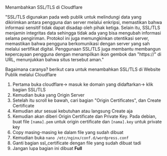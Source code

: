Menambahkan SSL/TLS di Cloudflare 
 
"SSL/TLS digunakan pada web publik untuk melindungi data yang dikirimkan antara pengguna dan server melalui enkripsi, memastikan bahwa informasi sensitif tidak dapat disadap oleh pihak ketiga. Selain itu, SSL/TLS menjamin integritas data sehingga tidak ada yang bisa mengubah informasi selama pengiriman. Protokol ini juga memungkinkan otentikasi server, memastikan bahwa pengguna berkomunikasi dengan server yang sah melalui sertifikat digital. Penggunaan SSL/TLS juga membantu membangun kepercayaan pengguna dengan menampilkan ikon gembok dan "https://" di URL, menunjukkan bahwa situs tersebut aman." 
 
Bagaimana caranya? berikut cara untuk menambahkan SSL/TLS di Website Publik melalui Cloudflare 
 
1. Pertama buka cloudflare-> masuk ke domain yang didaftarkan-> klik bagian SSL/TLS 
2. Kemudian buka yang Origin Server 
3. Setelah itu scroll ke bawah, cari bagian "Origin Certificates", dan Create Certificate 
4. Kemudian atur sesuai kebutuhan atau langsung Create aja 
5. Kemudian akan diberi Origin Certificate dan Private Key. Pada debian, buat file `[nama].pem` untuk origin certificate dan `[nama].key` untuk private key 
6. Copy masing-masing ke dalam file yang sudah dibuat 
7. Kemudian buka `nano /etc/nginx/conf.d/wordpress.conf` 
8. Ganti bagian ssl_certificate dengan file yang sudah dibuat tadi 
9. Jangan lupa bagian ini dibuat <b>Full</b>

